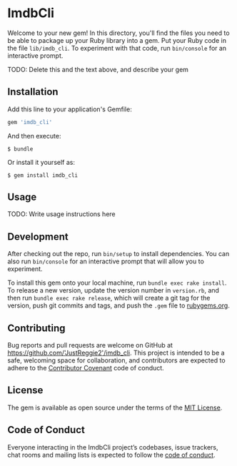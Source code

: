 # ImdbCli

Welcome to your new gem! In this directory, you'll find the files you need to be able to package up your Ruby library into a gem. Put your Ruby code in the file `lib/imdb_cli`. To experiment with that code, run `bin/console` for an interactive prompt.

TODO: Delete this and the text above, and describe your gem

## Installation

Add this line to your application's Gemfile:

```ruby
gem 'imdb_cli'
```

And then execute:

    $ bundle

Or install it yourself as:

    $ gem install imdb_cli

## Usage

TODO: Write usage instructions here

## Development

After checking out the repo, run `bin/setup` to install dependencies. You can also run `bin/console` for an interactive prompt that will allow you to experiment.

To install this gem onto your local machine, run `bundle exec rake install`. To release a new version, update the version number in `version.rb`, and then run `bundle exec rake release`, which will create a git tag for the version, push git commits and tags, and push the `.gem` file to [rubygems.org](https://rubygems.org).

## Contributing

Bug reports and pull requests are welcome on GitHub at https://github.com/'JustReggie2'/imdb_cli. This project is intended to be a safe, welcoming space for collaboration, and contributors are expected to adhere to the [Contributor Covenant](http://contributor-covenant.org) code of conduct.

## License

The gem is available as open source under the terms of the [MIT License](https://opensource.org/licenses/MIT).

## Code of Conduct

Everyone interacting in the ImdbCli project’s codebases, issue trackers, chat rooms and mailing lists is expected to follow the [code of conduct](https://github.com/'JustReggie2'/imdb_cli/blob/master/CODE_OF_CONDUCT.md).
